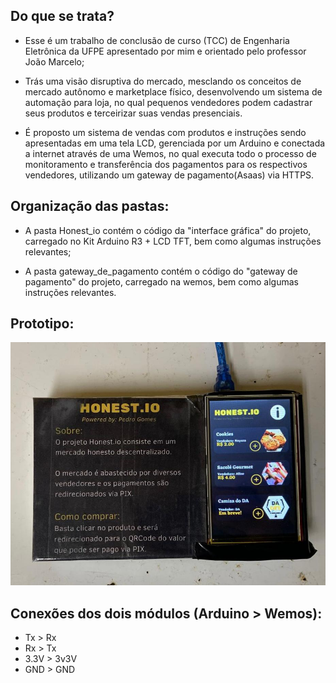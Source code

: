 ## Do que se trata?

- Esse é um trabalho de conclusão de curso (TCC) de Engenharia Eletrônica da UFPE apresentado por mim e orientado pelo professor João Marcelo;

- Trás uma visão disruptiva do mercado, mesclando os conceitos de mercado autônomo e marketplace físico, desenvolvendo um sistema de automação para loja, no qual pequenos vendedores podem cadastrar seus produtos e terceirizar suas vendas presenciais. 

- É proposto um sistema de vendas com produtos e instruções sendo apresentadas em uma tela LCD, gerenciada por um Arduino e conectada a internet através de uma Wemos, no qual executa todo o processo de monitoramento e transferência dos pagamentos para os respectivos vendedores, utilizando um gateway de pagamento(Asaas) via HTTPS.

## Organização das pastas:

- A pasta Honest_io contém o código da "interface gráfica" do projeto, carregado no Kit Arduino R3 + LCD TFT, bem como algumas instruções relevantes;

- A pasta gateway_de_pagamento contém o código do "gateway de pagamento" do projeto, carregado na wemos, bem como algumas instruções relevantes.

## Prototipo:
![prototipo](images/prototipo.jpeg)

## Conexões dos dois módulos (Arduino > Wemos):
- Tx > Rx
- Rx > Tx
- 3.3V > 3v3V
- GND > GND
    
